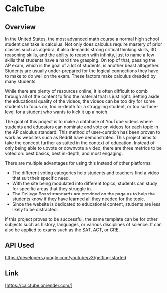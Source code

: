 # CalcTube

## Overview

In the United States, the most advanced math course a normal high school student can take is calculus. Not only does calculus require mastery of prior classes such as algebra, it also demands strong critical thinking skills, 3D reasoning skills, and the ability to reason with infinity, just to name a few skills that students have a hard time grasping. On top of that, passing the AP exam, which is the goal of a lot of students, is another beast altogether. Students are usually under-prepared for the logical connections they have to make to do well on the exam. These factors make calculus dreaded by many students.

While there are plenty of resources online, it is often difficult to comb through all of the content to find the material that is just right. Setting aside the educational quality of the videos, the videos can be too dry for some students to focus on, too in-depth for a struggling student, or too surface-level for a student who wants to kick it up a notch.

The goal of this project is to make a database of YouTube videos where students and educators can nominate and vote on videos for each topic in the AP calculus standard. This method of user-curation has been proven to work as websites such as Reddit have demonstrated. This project aims to take the concept further as suited in the context of education. Instead of only being able to upvote or downvote a video, there are three metrics to be voted on: best basics, best in-depth, and most engaging.

There are multiple advantages for using this instead of other platforms:
- The different voting categories help students and teachers find a video that suit their specific need.
- With the site being modulated into different topics, students can study for specific areas that they struggle in.
- The College Board standards are provided on the page as to help the students know if they have learned all they needed for the topic.
- Since the website is dedicated to educational content, students are less likely to be distracted.

If this project proves to be successful, the same template can be for other subjects such as history, languages, or various disciplines of science. It can also be applied to exams such as the SAT, ACT, or GRE.

## API Used
https://developers.google.com/youtube/v3/getting-started

## Link
[https://calctube.onrender.com/]
